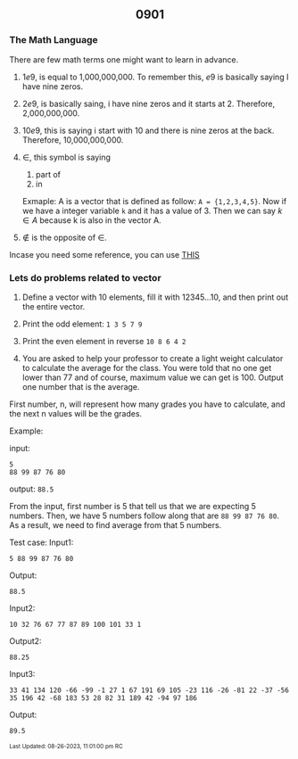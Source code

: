<h2 align="center">0901</h2>

### The Math Language

There are few math terms one might want to learn in advance. 
1. $1e9$, is equal to 1,000,000,000. To remember this, $e9$ is basically saying I have nine zeros.
2. $2e9$, is basically saing, i have nine zeros and it starts at 2. Therefore, 2,000,000,000.
3. $10e9$, this is saying i start with 10 and there is nine zeros at the back. Therefore, 10,000,000,000.
4. $\in$, this symbol is saying
	1. part of
	2. in

	Exmaple: A is a vector that is defined as follow: ```A = {1,2,3,4,5}```. Now if we have a integer variable ```k``` and it has a value of 3. Then we can say $k \in A$ because k is also in the vector A.
5. $\notin$ is the opposite of $\in$. 

Incase you need some reference, you can use [THIS](https://github.com/JeffreyChan0913/EYE/tree/main/Beginner/0825)

### Lets do problems related to vector 

1. Define a vector with 10 elements, fill it with $1 2 3 4 5 \dots  10$, and then print out the entire vector.
2. Print the odd element: ```1 3 5 7 9```
3. Print the even element in reverse ```10 8 6 4 2```

4. You are asked to help your professor to create a light weight calculator to calculate the average for the class. You were told that no one get lower than 77 and of course, maximum value we can get is 100. Output one number that is the average.

First number, n, will represent how many grades you have to calculate, and the next n values will be the grades.

Example: 

input:
```
5
88 99 87 76 80
```

output:
```88.5```

From the input, first number is 5 that tell us that we are expecting 5 numbers. Then, we have 5 numbers follow along that are ```88 99 87 76 80```. As a result, we need to find average from that 5 numbers. 

Test case:
Input1:
```
5 88 99 87 76 80
```
Output:
```
88.5
```

Input2:
```
10 32 76 67 77 87 89 100 101 33 1
```
Output2:
```
88.25
```

Input3:
```
33 41 134 120 -66 -99 -1 27 1 67 191 69 105 -23 116 -26 -81 22 -37 -56 35 196 42 -68 183 53 28 82 31 189 42 -94 97 186
```
Output:
```
89.5
```

<font size = 1>Last Updated: 08-26-2023, 11:01:00 pm RC</font>
